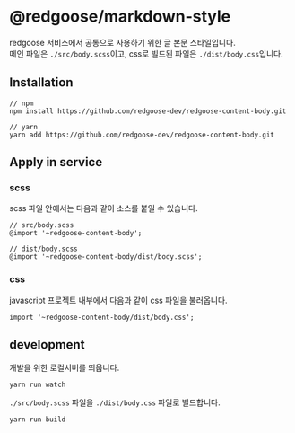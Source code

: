 # @redgoose/markdown-style

redgoose 서비스에서 공통으로 사용하기 위한 글 본문 스타일입니다.  
메인 파일은 `./src/body.scss`이고, css로 빌드된 파일은 `./dist/body.css`입니다.


## Installation

```
// npm
npm install https://github.com/redgoose-dev/redgoose-content-body.git

// yarn
yarn add https://github.com/redgoose-dev/redgoose-content-body.git
```


## Apply in service

### scss

scss 파일 안에서는 다음과 같이 소스를 붙일 수 있습니다.

```
// src/body.scss
@import '~redgoose-content-body';

// dist/body.scss
@import '~redgoose-content-body/dist/body.scss';
```

### css

javascript 프로젝트 내부에서 다음과 같이 css 파일을 불러옵니다.

```
import '~redgoose-content-body/dist/body.css';
```


## development

개발을 위한 로컬서버를 띄웁니다.

```
yarn run watch
```

`./src/body.scss` 파일을 `./dist/body.css` 파일로 빌드합니다.

```
yarn run build
```
